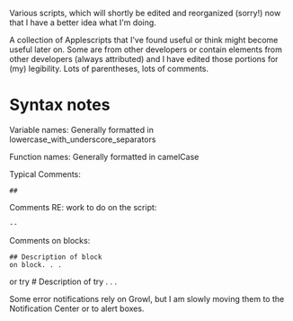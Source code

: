 Various scripts, which will shortly be edited and reorganized (sorry!) now that I have a better idea what I'm doing.

A collection of Applescripts that I've found useful or think might become useful later on. Some are from other developers or contain elements from other developers (always attributed) and I have edited those portions for (my) legibility. Lots of parentheses, lots of comments.

# Syntax notes #

Variable names: Generally formatted in lowercase_with_underscore_separators

Function names: Generally formatted in camelCase

Typical Comments:

	##

Comments RE: work to do on the script:

	--

Comments on blocks:

	## Description of block
	on block. . .
or
	try # Description of try
	. . .
	
Some error notifications rely on Growl, but I am slowly moving them to the Notification Center or to alert boxes.
